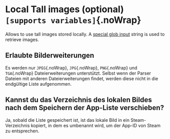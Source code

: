 # Local Tall images (optional) `[supports variables]`{.noWrap}

Allows to use tall images stored locally. A [special glob input](#special-glob-input) string is used to retrieve images.

## Erlaubte Bilderweiterungen

Es werden nur `JPEG`{.noWrap}, `JPG`{.noWrap}, `PNG`{.noWrap} und `TGA`{.noWrap} Dateierweiterungen unterstützt. Selbst wenn der Parser Dateien mit anderen Dateierweiterungen findet, werden diese nicht in die endgültige Liste aufgenommen.

## Kannst du das Verzeichnis des lokalen Bildes nach dem Speichern der App-Liste verschieben?

Ja, sobald die Liste gespeichert ist, ist das lokale Bild in ein Steam-Verzeichnis kopiert, in dem es umbenannt wird, um der App-ID von Steam zu entsprechen.
